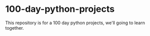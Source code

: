 # 100-day-python-projects
This repository is for a 100 day python projects, we'll going to learn together.
